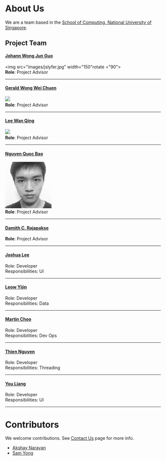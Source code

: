 # About Us

We are a team based in the [School of Computing, National University of Singapore](http://www.comp.nus.edu.sg).

## Project Team
#### [Johann Wong Jun Guo](https://github.com/Jslyfer) <br>
<img src="images/jslyfer.jpg" width="150"rotate ="90"><br>
**Role**: Project Advisor

-----

#### [Gerald Wong Wei Chuen](https://github.com/geraldwong) <br>
<img src="images/DamithRajapakse.jpg" width="150"><br>
**Role**: Project Advisor

-----

#### [Lee Wan Qing](https://github.com/wanqingg) <br>
<img src="images/DamithRajapakse.jpg" width="150"><br>
**Role**: Project Advisor

-----

#### [Nguyen Quoc Bao](https://github.com/bqnguyen94) <br>
<img src="images/bqnguyen94.jpg" width="150"><br>
**Role**: Project Advisor

-----

#### [Damith C. Rajapakse](http://www.comp.nus.edu.sg/~damithch) <br>
**Role**: Project Advisor

-----

#### [Joshua Lee](http://github.com/lejolly)
Role: Developer <br>
Responsibilities: UI

-----

#### [Leow Yijin](http://github.com/yijinl)
Role: Developer <br>
Responsibilities: Data

-----

#### [Martin Choo](http://github.com/m133225)
Role: Developer <br>
Responsibilities: Dev Ops

-----

#### [Thien Nguyen](https://github.com/ndt93)
 Role: Developer <br>
 Responsibilities: Threading

 -----

#### [You Liang](http://github.com/yl-coder)
 Role: Developer <br>
 Responsibilities: UI

 -----

# Contributors

We welcome contributions. See [Contact Us](ContactUs.md) page for more info.

* [Akshay Narayan](https://github.com/se-edu/addressbook-level4/pulls?q=is%3Apr+author%3Aokkhoy)
* [Sam Yong](https://github.com/se-edu/addressbook-level4/pulls?q=is%3Apr+author%3Amauris)
